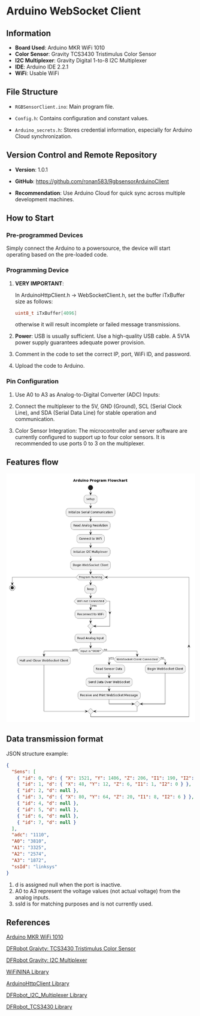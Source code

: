 # Arduino WebSocket Client

## Information

- **Board Used**: Arduino MKR WiFi 1010
- **Color Sensor**: Gravity TCS3430 Tristimulus Color Sensor
- **I2C Multiplexer**: Gravity Digital 1-to-8 I2C Multiplexer
- **IDE**: Arduino IDE 2.2.1
- **WiFi**: Usable WiFi

## File Structure

- `RGBSensorClient.ino`: Main program file.

- `Config.h`: Contains configuration and constant values.

- `Arduino_secrets.h`: Stores credential information, especially for Arduino Cloud synchronization.

## Version Control and Remote Repository

- **Version**: 1.0.1

- **GitHub**: https://github.com/ronan583/RgbsensorArduinoClient

- **Recommendation**: Use Arduino Cloud for quick sync across multiple development machines.

## How to Start

### Pre-programmed Devices

Simply connect the Arduino to a powersource, the device will start operating based on the pre-loaded code.

### Programming Device

1. **VERY IMPORTANT**: 

    In ArduinoHttpClient.h -> WebSocketClient.h, set the buffer iTxBuffer size as follows:

    ```c
    uint8_t iTxBuffer[4096]
    ```

    otherwise it will result incomplete or failed message transmissions.

2. **Power**: USB is usually sufficient. Use a high-quality USB cable. A 5V1A power supply guarantees adequate power provision.

3. Comment in the code to set the correct IP, port, WiFi ID, and password.

4. Upload the code to Arduino.

### Pin Configuration

1. Use A0 to A3 as Analog-to-Digital Converter (ADC) Inputs:

2. Connect the multiplexer to the 5V, GND (Ground), SCL (Serial Clock Line), and SDA (Serial Data Line) for stable operation and communication.

3. Color Sensor Integration: The microcontroller and server software are currently configured to support up to four color sensors. It is recommended to use ports 0 to 3 on the multiplexer.

## Features flow

![Arduino Board](readme_images/arduino_board.png)

## Data transmission format

JSON structure example:

```json
{
  "Sens": [
    { "id": 0, "d": { "X": 1521, "Y": 1406, "Z": 206, "I1": 190, "I2": 79 } },
    { "id": 1, "d": { "X": 48, "Y": 12, "Z": 6, "I1": 1, "I2": 0 } },
    { "id": 2, "d": null },
    { "id": 3, "d": { "X": 80, "Y": 64, "Z": 20, "I1": 8, "I2": 6 } },
    { "id": 4, "d": null },
    { "id": 5, "d": null },
    { "id": 6, "d": null },
    { "id": 7, "d": null }
  ],
  "adc": "1110",
  "A0": "3810",
  "A1": "3325",
  "A2": "2574",
  "A3": "1872",
  "ssId": "linksys"
}
```

1. d is assigned null when the port is inactive.
2. A0 to A3 represent the voltage values (not actual voltage) from the analog inputs.
3. ssId is for matching purposes and is not currently used.

## References

[Arduino MKR WiFi 1010](https://docs.arduino.cc/hardware/mkr-wifi-1010)

[DFRobot Graivty: TCS3430 Tristimulus Color Sensor](https://wiki.dfrobot.com/Gravity_TCS3430_Tristimulus_Color_Sensor_SKU_SEN0404)

[DFRobot Gravity: I2C Multiplexer](https://wiki.dfrobot.com/Gravity__Digital_1-to-8_I2C_Multiplexer_SKU_DFR0576)

[WiFiNINA Library](https://github.com/arduino-libraries/WiFiNINA)

[ArduinoHttpClient Library](https://github.com/arduino-libraries/ArduinoHttpClient)

[DFRobot_I2C_Multiplexer Library](https://github.com/DFRobot/DFRobot_I2C_Multiplexer)

[DFRobot_TCS3430 Library](https://github.com/DFRobot/DFRobot_TCS3430)
